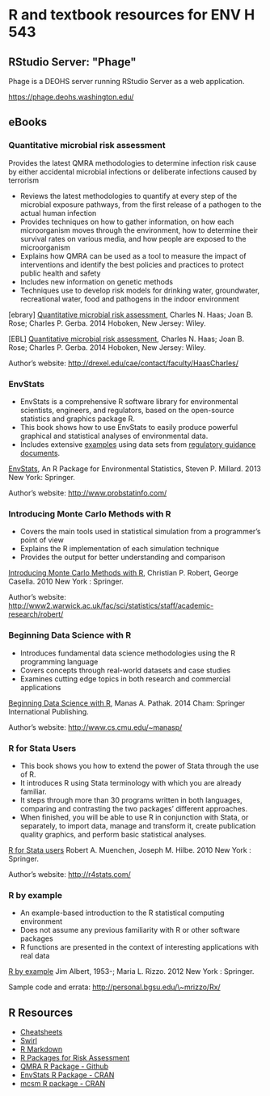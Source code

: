 # R and textbook resources for ENV H 543

## RStudio Server: "Phage"

Phage is a DEOHS server running RStudio Server as a web application.

https://phage.deohs.washington.edu/

## eBooks

### Quantitative microbial risk assessment

Provides the latest QMRA methodologies to determine infection risk cause
by either accidental microbial infections or deliberate infections
caused by terrorism

-   Reviews the latest methodologies to quantify at every step of the
    microbial exposure pathways, from the first release of a pathogen to
    the actual human infection
-   Provides techniques on how to gather information, on how each
    microorganism moves through the environment, how to determine their
    survival rates on various media, and how people are exposed to the
    microorganism
-   Explains how QMRA can be used as a tool to measure the impact of
    interventions and identify the best policies and practices to
    protect public health and safety
-   Includes new information on genetic methods
-   Techniques use to develop risk models for drinking water,
    groundwater, recreational water, food and pathogens in the indoor
    environment

[ebrary] [Quantitative microbial risk
assessment](http://offcampus.lib.washington.edu/login?url=http://site.ebrary.com/lib/uwash/detail.action?docID=10880289),
Charles N. Haas; Joan B. Rose; Charles P. Gerba. 2014 Hoboken, New
Jersey: Wiley.

[EBL] [Quantitative microbial risk
assessment](http://alliance-primo.hosted.exlibrisgroup.com/UW:all:CP51230982940001451),
Charles N. Haas; Joan B. Rose; Charles P. Gerba. 2014 Hoboken, New
Jersey: Wiley.

Author’s website: http://drexel.edu/cae/contact/faculty/HaasCharles/

### EnvStats

-   EnvStats is a comprehensive R software library for environmental
    scientists, engineers, and regulators, based on the open-source
    statistics and graphics package R.
-   This book shows how to use EnvStats to easily produce powerful
    graphical and statistical analyses of environmental data.
-   Includes extensive
    [examples](http://finzi.psych.upenn.edu/library/EnvStats/scripts/Manual/)
    using data sets from [regulatory guidance
    documents](https://www3.epa.gov/epawaste/hazard/correctiveaction/resources/guidance/sitechar/gwstats/unified-guid.pdf).

[EnvStats](http://offcampus.lib.washington.edu/login?url=http://link.springer.com/book/10.1007/978-1-4614-8456-1),
An R Package for Environmental Statistics, Steven P. Millard. 2013 New
York: Springer.

Author’s website: http://www.probstatinfo.com/

### Introducing Monte Carlo Methods with R

-   Covers the main tools used in statistical simulation from a
    programmer’s point of view
-   Explains the R implementation of each simulation technique
-   Provides the output for better understanding and comparison

[Introducing Monte Carlo Methods with
R](http://alliance-primo.hosted.exlibrisgroup.com/UW:all:CP71173371900001451),
Christian P. Robert, George Casella. 2010 New York : Springer.

Author’s website:
http://www2.warwick.ac.uk/fac/sci/statistics/staff/academic-research/robert/

### Beginning Data Science with R

-   Introduces fundamental data science methodologies using the R
    programming language
-   Covers concepts through real-world datasets and case studies
-   Examines cutting edge topics in both research and commercial
    applications

[Beginning Data Science with R](http://offcampus.lib.washington.edu/login?url=http://link.springer.com/book/10.1007%2F978-3-319-12066-9),
Manas A. Pathak. 2014 Cham: Springer International Publishing.

Author’s website: http://www.cs.cmu.edu/~manasp/

### R for Stata Users

- This book shows you how to extend the power of Stata through the
  use of R.
- It introduces R using Stata terminology with which you are
  already familiar.
- It steps through more than 30 programs written in both languages,
  comparing and contrasting the two packages’ different approaches.
- When finished, you will be able to use R in conjunction with
  Stata, or separately, to import data, manage and transform it,
  create publication quality graphics, and perform basic statistical
  analyses.

[R for Stata users](http://offcampus.lib.washington.edu/login?url=http://link.springer.com/book/10.1007%2F978-1-4419-1318-0)
Robert A. Muenchen, Joseph M. Hilbe. 2010 New York : Springer.

Author’s website: http://r4stats.com/

### R by example

- An example-based introduction to the R statistical computing
  environment
- Does not assume any previous familiarity with R or other software
  packages
- R functions are presented in the context of interesting
  applications with real data

[R by example](http://link.springer.com.offcampus.lib.washington.edu/book/10.1007%2F978-1-4614-1365-3)
Jim Albert, 1953-; Maria L. Rizzo. 2012 New York : Springer.

Sample code and errata: http://personal.bgsu.edu/\~mrizzo/Rx/

## R Resources

-   [Cheatsheets](https://www.rstudio.com/resources/cheatsheets/)
-   [Swirl](http://swirlstats.com/students.html)
-   [R Markdown](http://rmarkdown.rstudio.com/)
-   [R Packages for Risk
    Assessment](http://foodrisk.org/tools/r-packages-for-ra/)
-   [QMRA R Package - Github](https://github.com/brechtdv/QMRA)
-   [EnvStats R Package -
    CRAN](https://cran.r-project.org/web/packages/EnvStats/index.html)
-   [mcsm R package -
    CRAN](https://cran.r-project.org/web/packages/mcsm/index.html)